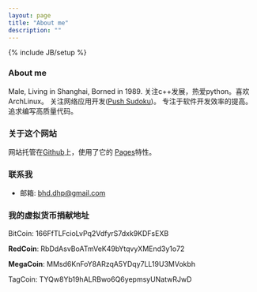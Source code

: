 ```yaml
---
layout: page
title: "About me"
description: ""
---
```

{% include JB/setup %}
### About me

Male,
Living in Shanghai,
Borned in 1989.
关注c++发展，热爱python。喜欢ArchLinux。
关注网络应用开发([Push Sudoku](http://sudo-alexbian.rhcloud.com))。
专注于软件开发效率的提高。
追求编写高质量代码。

### 关于这个网站

网站托管在[Github](http://github.com/)上，使用了它的
[Pages](http://github.com/blog/272-github-pages)特性。

### 联系我

* 邮箱: bhd.dhp@gmail.com

### 我的虚拟货币捐献地址

  BitCoin: 166FfTLFcioLvPq2VdfyrS7dxk9KDFsEXB

  __RedCoin__: RbDdAsvBoATmVeK49bYtqvyXMEnd3y1o72

  __MegaCoin__: MMsd6KnFoY8ARzqA5YDqy7LL19U3MVokbh
  
  TagCoin: TYQw8Yb19hALRBwo6Q6yepmsyUNatwRJwD

